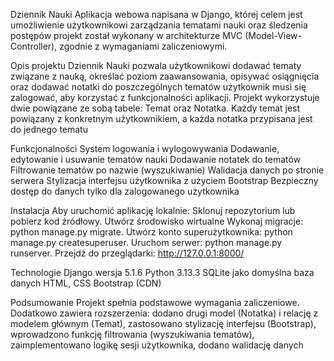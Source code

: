 Dziennik Nauki
Aplikacja webowa napisana w Django, której celem jest umożliwienie użytkownikowi zarządzania tematami nauki oraz śledzenia postępów
projekt został wykonany w architekturze MVC (Model-View-Controller), zgodnie z wymaganiami zaliczeniowymi.

Opis projektu
Dziennik Nauki pozwala użytkownikowi dodawać tematy związane z nauką, określać poziom zaawansowania, opisywać osiągnięcia oraz dodawać notatki do poszczególnych tematów
użytkownik musi się zalogować, aby korzystać z funkcjonalności aplikacji.
Projekt wykorzystuje dwie powiązane ze sobą tabele: Temat oraz Notatka. Każdy temat jest powiązany z konkretnym użytkownikiem, a każda notatka przypisana jest do jednego tematu

Funkcjonalności
System logowania i wylogowywania
Dodawanie, edytowanie i usuwanie tematów nauki
Dodawanie notatek do tematów
Filtrowanie tematów po nazwie (wyszukiwanie)
Walidacja danych po stronie serwera
Stylizacja interfejsu użytkownika z użyciem Bootstrap
Bezpieczny dostęp do danych tylko dla zalogowanego użytkownika

Instalacja
Aby uruchomić aplikację lokalnie:
Sklonuj repozytorium lub pobierz kod źródłowy.
Utwórz środowisko wirtualne
Wykonaj migracje: python manage.py migrate.
Utwórz konto superużytkownika: python manage.py createsuperuser.
Uruchom serwer: python manage.py runserver.
Przejdź do przeglądarki: http://127.0.0.1:8000/

Technologie
Django wersja 5.1.6
Python 3.13.3
SQLite jako domyślna baza danych
HTML, CSS
Bootstrap (CDN)

Podsumowanie
Projekt spełnia podstawowe wymagania zaliczeniowe. Dodatkowo zawiera rozszerzenia:
dodano drugi model (Notatka) i relację z modelem głównym (Temat),
zastosowano stylizację interfejsu (Bootstrap),
wprowadzono funkcję filtrowania (wyszukiwania tematów),
zaimplementowano logikę sesji użytkownika,
dodano walidację danych
